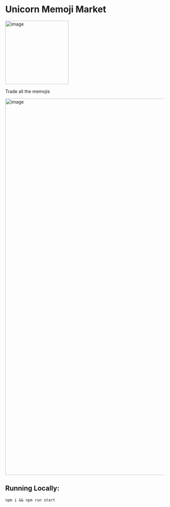 # Unicorn Memoji Market
<img width="200" height="200" alt="image" src="https://github.com/user-attachments/assets/6f178f27-6f20-4a45-8df1-a52cee75ed53" />




Trade all the memojis

<img width="1808" height="1186" alt="image" src="https://github.com/user-attachments/assets/37d38ac6-c994-412a-9910-955baf68449d" />


## Running Locally:

`npm i && npm run start`

